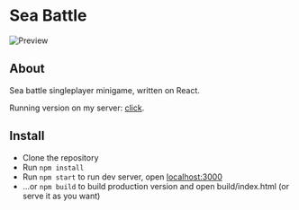 # Sea Battle

![Preview](https://sinair.ru/i/SuHwTt9Z)

## About

Sea battle singleplayer minigame, written on React.

Running version on my server: [click](https://shuraga.ru/seabattle).

## Install

* Clone the repository
* Run `npm install`
* Run `npm start` to run dev server, open [localhost:3000](localhost:3000)
* ...or `npm build` to build production version and open build/index.html (or serve it as you want)
